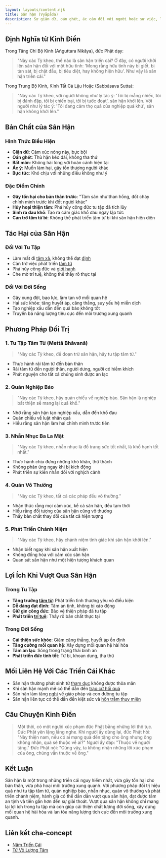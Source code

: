 ```yaml
---
layout: layouts/content.njk
title: Sân hận (Vyāpāda)
description: Sự giận dữ, oán ghét, ác cảm đối với người hoặc sự việc, là triền cái thứ hai cản trở thiền định và phát triển tâm linh
---
```


## Định Nghĩa từ Kinh Điển

Trong Tăng Chi Bộ Kinh (Aṅguttara Nikāya), đức Phật dạy:

> "Này các Tỳ kheo, thế nào là sân hận triền cái? Ở đây, có người khởi lên sân hận đối với một hữu tình: 'Mong rằng hữu tình này bị giết, bị tàn sát, bị chặt đầu, bị tiêu diệt, hay không hiện hữu'. Như vậy là sân hận triền cái."

Trong Trung Bộ Kinh, Kinh Tất Cả Lậu Hoặc (Sabbāsava Sutta):

> "Này các Tỳ kheo, với người không như lý tác ý: 'Tôi bị mắng nhiếc, tôi bị đánh đập, tôi bị chiến bại, tôi bị tước đoạt', sân hận khởi lên. Với người như lý tác ý: 'Tôi đang cảm thọ quả của nghiệp quá khứ', sân hận không khởi lên."

## Bản Chất của Sân Hận

### Hình Thức Biểu Hiện
- **Giận dữ**: Cảm xúc nóng nảy, bực bội
- **Oán ghét**: Thù hận kéo dài, không tha thứ
- **Bất mãn**: Không hài lòng với hoàn cảnh hiện tại
- **Ác ý**: Muốn làm hại, gây tổn thương người khác
- **Bực tức**: Khó chịu với những điều không như ý

### Đặc Điểm Chính
- **Gây tổn hại cho bản thân trước**: "Tâm sân như than hồng, đốt cháy chính mình trước khi đốt người khác"
- **Hủy hoại thiện tâm**: Phá hủy công đức tu tập đã tích lũy
- **Sinh ra đau khổ**: Tạo ra cảm giác khổ đau ngay lập tức
- **Cản trở tâm từ bi**: Không thể phát triển tâm từ bi khi sân hận hiện diện

## Tác Hại của Sân Hận

### Đối Với Tu Tập
- Làm mất đi [tâm xả](/content/xa/), không thể đạt [định](/content/dinh/)
- Cản trở việc phát triển [tâm từ](/content/tu-vo-luong-tam/)
- Phá hủy công đức và [giới hạnh](/content/gioi-hoc/)
- Che mờ trí tuệ, không thể thấy rõ thực tại

### Đối Với Đời Sống
- Gây xung đột, bạo lực, làm tan vỡ mối quan hệ
- Hại sức khỏe: tăng huyết áp, căng thẳng, suy yếu hệ miễn dịch
- Tạo nghiệp xấu dẫn đến quả báo không tốt
- Truyền bá năng lượng tiêu cực đến môi trường xung quanh

## Phương Pháp Đối Trị

### 1. Tu Tập Tâm Từ (Mettā Bhāvanā)
> "Này các Tỳ kheo, để đoạn trừ sân hận, hãy tu tập tâm từ."

- Thực hành rải tâm từ đến bản thân
- Rải tâm từ đến người thân, người dưng, người có hiềm khích
- Phát nguyện cho tất cả chúng sinh được an lạc

### 2. Quán Nghiệp Báo
> "Này các Tỳ kheo, hãy quán chiếu về nghiệp báo. Sân hận là nghiệp bất thiện sẽ mang lại quả khổ."

- Nhớ rằng sân hận tạo nghiệp xấu, dẫn đến khổ đau
- Quán chiếu về luật nhân quả
- Hiểu rằng sân hận làm hại chính mình trước tiên

### 3. Nhẫn Nhục Ba La Mật
> "Này các Tỳ kheo, nhẫn nhục là đồ trang sức tốt nhất, là khổ hạnh tốt nhất."

- Thực hành chịu đựng những khó khăn, thử thách
- Không phản ứng ngay khi bị kích động
- Phát triển sự kiên nhẫn đối với nghịch cảnh

### 4. Quán Vô Thường
> "Này các Tỳ kheo, tất cả các pháp đều vô thường."

- Nhận thức rằng mọi cảm xúc, kể cả sân hận, đều tạm thời
- Hiểu rằng đối tượng của sân hận cũng vô thường
- Thấy bản chất thay đổi của tất cả hiện tượng

### 5. Phát Triển Chánh Niệm
> "Này các Tỳ kheo, hãy chánh niệm tỉnh giác khi sân hận khởi lên."

- Nhận biết ngay khi sân hận xuất hiện
- Không đồng hóa với cảm xúc sân hận
- Quan sát sân hận như một hiện tượng khách quan

## Lợi Ích Khi Vượt Qua Sân Hận

### Trong Tu Tập
- **Tăng trưởng [tâm từ](/content/tu-vo-luong-tam/)**: Phát triển tình thương yêu vô điều kiện
- **Dễ dàng đạt định**: Tâm an tịnh, không bị xáo động
- **Giữ gìn công đức**: Bảo vệ thiện pháp đã tu tập
- **Phát triển [trí tuệ](/content/tri-tue/)**: Thấy rõ bản chất thực tại

### Trong Đời Sống
- **Cải thiện sức khỏe**: Giảm căng thẳng, huyết áp ổn định
- **Tăng cường mối quan hệ**: Xây dựng mối quan hệ hài hòa
- **Tâm an lạc**: Sống trong trạng thái bình an
- **Phát triển đức tính tốt**: Từ bi, khoan dung, tha thứ

## Mối Liên Hệ Với Các Triền Cái Khác

- Sân hận thường phát sinh từ [tham dục](/content/tham-duc/) không được thỏa mãn
- Khi sân hận mạnh mẽ có thể dẫn đến [trạo cử hối quá](/content/trao-cu/)
- Sân hận làm tăng [nghi](/content/nghi/) về giáo pháp và con đường tu tập
- Sân hận liên tục có thể dẫn đến kiệt sức và [hôn trầm thụy miên](/content/hon-tram/)

## Câu Chuyện Kinh Điển

> Một thời, có một người xúc phạm đức Phật bằng những lời thô tục. Đức Phật yên lặng lắng nghe. Khi người ấy dừng lại, đức Phật hỏi: "Này thiện nam, nếu có ai mang quà đến tặng cho ông nhưng ông không nhận, quà sẽ thuộc về ai?" Người ấy đáp: "Thuộc về người tặng." Đức Phật nói: "Cũng vậy, ta không nhận những lời xúc phạm của ông, chúng vẫn thuộc về ông."

## Kết Luận

Sân hận là một trong những triền cái nguy hiểm nhất, vừa gây tổn hại cho bản thân, vừa phá hoại môi trường xung quanh. Với phương pháp đối trị hiệu quả như tu tập tâm từ, quán nghiệp báo, nhẫn nhục, quán vô thường và phát triển chánh niệm, hành giả có thể dần dần vượt qua sân hận, đạt được tâm an tịnh và tiến gần hơn đến sự giải thoát. Vượt qua sân hận không chỉ mang lại lợi ích trong tu tập mà còn giúp cải thiện chất lượng đời sống, xây dựng mối quan hệ hài hòa và lan tỏa năng lượng tích cực đến môi trường xung quanh.

## Liên kết cha-concept

- [Năm Triền Cái](/content/nam-trien-cai/)
- [Tứ Vô Lượng Tâm](/content/tu-vo-luong-tam/) 